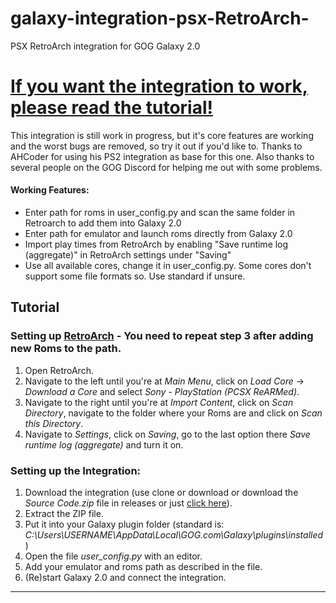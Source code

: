 # galaxy-integration-psx-RetroArch-
PSX RetroArch integration for GOG Galaxy 2.0

# [If you want the integration to work, please read the tutorial!](https://github.com/Riku55/galaxy-integration-psx-RetroArch-#tutorial)

This integration is still work in progress, but it's core features are working and the worst bugs are removed, so try it out if you'd like to.
Thanks to AHCoder for using his PS2 integration as base for this one. Also thanks to several people on the GOG Discord for helping me out with some problems.

#### Working Features:
- Enter path for roms in user_config.py and scan the same folder in Retroarch to add them into Galaxy 2.0
- Enter path for emulator and launch roms directly from Galaxy 2.0
- Import play times from RetroArch by enabling "Save runtime log (aggregate)" in RetroArch settings under "Saving"
- Use all available cores, change it in user_config.py. Some cores don't support some file formats so. Use standard if unsure.

## Tutorial

### Setting up [RetroArch](https://retroarch.com/?page=platforms) - You need to repeat step 3 after adding new Roms to the path.
1. Open RetroArch.
2. Navigate to the left until you're at *Main Menu*, click on *Load Core* -> *Download a Core* and select *Sony - PlayStation (PCSX ReARMed)*.
3. Navigate to the right until you're at *Import Content*, click on *Scan Directory*, navigate to the folder where your Roms are and click on *Scan this Directory*.
4. Navigate to *Settings*, click on *Saving*, go to the last option there *Save runtime log (aggregate)* and turn it on.

### Setting up the Integration:
1. Download the integration (use clone or download or download the *Source Code.zip* file in releases or just [click here](https://github.com/Riku55/galaxy-integration-psx-RetroArch-/archive/master.zip)).
2. Extract the ZIP file.
3. Put it into your Galaxy plugin folder (standard is: *C:\Users\USERNAME\AppData\Local\GOG.com\Galaxy\plugins\installed*)
4. Open the file *user_config.py* with an editor.
5. Add your emulator and roms path as described in the file.
6. (Re)start Galaxy 2.0 and connect the integration.
_______________________________________________________________________________________________________________________________________


